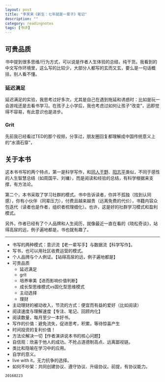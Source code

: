 ```yaml
---
layout: post
title: "李笑来《新生：七年就是一辈子》笔记"
description: ""
category: readingnotes
tags: [书评]
---
```



## 可贵品质

书中提到很多思维/行为方式，可以说是作者人生体验的总结，纯干货。我看到的中文写作环境里，这么写的比较少，大部分人都写的玄而又玄，要么是一句话概括，别人看不懂。

### 延迟满足

延迟满足的实验，我思考过好多次，尤其是自己在遇到拖延和诱惑时：比如是玩一会游戏还是去看书学习。在孩子上小学后，我也考虑过如何让孩子“改变”，迅即觉得不容易，有此意识也是进步。

### Grit

先前我已经看过TED的那个视频，分享过，朋友圈回复都理解成中国传统意义上的“水滴石穿”，


## 关于本书

这本书书写的两个特点，第一是科学写作，和[同人于野](http://www.geekonomics10000.com/author/admin)、[阳志平](http://www.yangzhiping.com/)类似，不同于感性的人生智慧总结（如周国平、刘墉），而是阅读和经验的总结，有科学根据来支撑，有方法论。

第二个，本书采取了学习社群的模式。书中告诉读者，你并不孤独（找到认同感），你有小伙伴（同辈压力），付费且越来越贵（远离免费的代价），书籍内容众包迭代（读者也是作者，组织者梳理细化）。也许，这是好的社群学习模式和盈利模式。

另外，作者已经有了个人品牌和人生阅历，就像最近一直在看的《晓松奇谈》，站得高尿的远，例子遍地都是，书也就有趣了。


---

* 书写的两种模式：意识流【老一辈写手】与数据流【科学写作】。
* 写书，也可以用社区收费运营的模式。
* 个人品牌与个人例证。【站得高尿的远，例子遍地都是】
* 可贵品质
  * 延迟满足
  * grit
  * 培养审美【进而影响价值判断】
  * 成长型思维模式vs固化型思维模式
  * 主动选择
  * 理财
* 主动理财的被动收入，节流的方式：便宜而有益的爱好（比如阅读）
* 阅读速度与理解速度【专注、笔记、回顾内化】
* 阅读数量，每月至少一本好书。
* 写作的价值：避免流失，促进思考，积累，等待惊喜产生
* 时间投资的复利价值！
* 方法论解决一切【作者演讲说本书的核心问题】
* 自信观：欣喜于他人的成功。不抢占道德制高点、远离鄙视链。
* 类比和隐喻在学习中的应用。
* 自学的意义。
* live with it，无力抗争的选择。
* 如何不吵架：共同创建协议、遵守协议、升级协议。前提，有协议能力。

`20160223`
